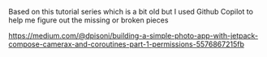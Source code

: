 Based on this tutorial series which is a bit old but I used Github Copilot to help me figure out the missing or broken pieces

https://medium.com/@dpisoni/building-a-simple-photo-app-with-jetpack-compose-camerax-and-coroutines-part-1-permissions-5576867215fb
